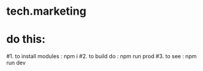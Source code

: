 # tech.marketing
# do this:
#1. to install modules : npm i
#2. to build do : npm run prod 
#3. to see : npm run dev

